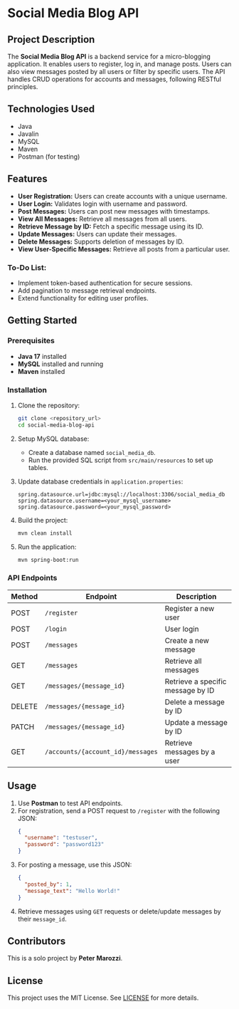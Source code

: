 # Social Media Blog API  

## Project Description  
The **Social Media Blog API** is a backend service for a micro-blogging application. It enables users to register, log in, and manage posts. Users can also view messages posted by all users or filter by specific users. The API handles CRUD operations for accounts and messages, following RESTful principles.

## Technologies Used  
- Java
- Javalin
- MySQL
- Maven
- Postman (for testing)  

## Features  
- **User Registration:** Users can create accounts with a unique username.  
- **User Login:** Validates login with username and password.  
- **Post Messages:** Users can post new messages with timestamps.  
- **View All Messages:** Retrieve all messages from all users.  
- **Retrieve Message by ID:** Fetch a specific message using its ID.  
- **Update Messages:** Users can update their messages.  
- **Delete Messages:** Supports deletion of messages by ID.  
- **View User-Specific Messages:** Retrieve all posts from a particular user.  

### To-Do List:  
- Implement token-based authentication for secure sessions.  
- Add pagination to message retrieval endpoints.  
- Extend functionality for editing user profiles.  

## Getting Started  

### Prerequisites  
- **Java 17** installed  
- **MySQL** installed and running  
- **Maven** installed  

### Installation  
1. Clone the repository:  
   ```bash
   git clone <repository_url>
   cd social-media-blog-api
   ```
2. Setup MySQL database:  
   - Create a database named `social_media_db`.  
   - Run the provided SQL script from `src/main/resources` to set up tables.

3. Update database credentials in `application.properties`:
   ```properties
   spring.datasource.url=jdbc:mysql://localhost:3306/social_media_db  
   spring.datasource.username=<your_mysql_username>  
   spring.datasource.password=<your_mysql_password>  
   ```

4. Build the project:  
   ```bash
   mvn clean install
   ```

5. Run the application:  
   ```bash
   mvn spring-boot:run
   ```

### API Endpoints  

| Method | Endpoint                           | Description                         |
|--------|------------------------------------|-------------------------------------|
| POST   | `/register`                       | Register a new user                |
| POST   | `/login`                          | User login                         |
| POST   | `/messages`                       | Create a new message               |
| GET    | `/messages`                       | Retrieve all messages              |
| GET    | `/messages/{message_id}`          | Retrieve a specific message by ID  |
| DELETE | `/messages/{message_id}`          | Delete a message by ID             |
| PATCH  | `/messages/{message_id}`          | Update a message by ID             |
| GET    | `/accounts/{account_id}/messages` | Retrieve messages by a user        |

## Usage  
1. Use **Postman** to test API endpoints.  
2. For registration, send a POST request to `/register` with the following JSON:  
   ```json
   {
     "username": "testuser",
     "password": "password123"
   }
   ```
3. For posting a message, use this JSON:  
   ```json
   {
     "posted_by": 1,
     "message_text": "Hello World!"
   }
   ```
4. Retrieve messages using `GET` requests or delete/update messages by their `message_id`.

## Contributors  
This is a solo project by **Peter Marozzi**.

## License  
This project uses the MIT License. See [LICENSE](https://opensource.org/licenses/MIT) for more details.
